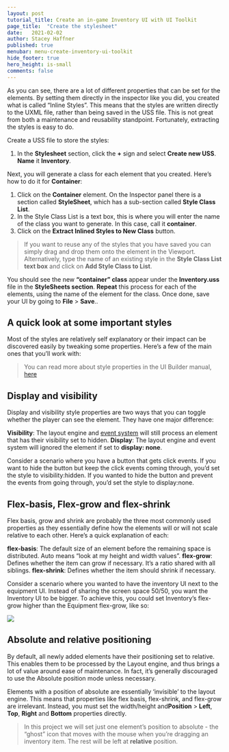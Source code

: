 ```yaml
---
layout: post
tutorial_title: Create an in-game Inventory UI with UI Toolkit
page_title:  "Create the stylesheet"
date:   2021-02-02
author: Stacey Haffner
published: true
menubar: menu-create-inventory-ui-toolkit
hide_footer: true
hero_height: is-small
comments: false
---
```

As you can see, there are a lot of different properties that can be set for the elements. By setting them directly in the inspector like you did, you created what is called “Inline Styles”. This means that the styles are written directly to the UXML file, rather than being saved in the USS file. This is not great from both a maintenance and reusability standpoint. Fortunately, extracting the styles is easy to do. 

Create a USS file to store the styles:

1. In the **Stylesheet** section, click the **+** sign and select **Create new USS**. **Name** it **Inventory**. 

Next, you will generate a class for each element that you created. Here’s how to do it for **Container**: 

1. Click on the **Container** element. On the Inspector panel there is a section called **StyleSheet**, which has a sub-section called **Style Class List**. 
1. In the Style Class List is a text box, this is where you will enter the name of the class you want to generate. In this case, call it **container**.
1. Click on the **Extract Inlined Styles to New Class** button.

> If you want to reuse any of the styles that you have saved you can simply drag and drop them onto the element in the Viewport. Alternatively, type the name of an existing style in the **Style Class List text box** and click on **Add Style Class to List**.

You should see the new **“container” class** appear under the **Inventory.uss** file in the **StyleSheets section**. **Repeat** this process for each of the elements, using the name of the element for the class. Once done, save your UI by going to **File** > **Save**..

## A quick look at some important styles

Most of the styles are relatively self explanatory or their impact can be discovered easily by tweaking some properties. Here’s a few of the main ones that you’ll work with:

> You can read more about style properties in the UI Builder manual, [here](https://docs.unity3d.com/Packages/com.unity.ui.builder@1.0/manual/uib-styling-ui-positioning.html)

## Display and visibility
Display and visibility style properties are two ways that you can toggle whether the player can see the element. They have one major difference:

**Visibility**: The layout engine and [event system](https://docs.unity3d.com/2020.1/Documentation/Manual/UIE-Events.html) will still process an element that has their visibility set to hidden.
**Display**: The layout engine and event system will ignored the element if set to **display: none**.

Consider a scenario where you have a button that gets click events. If you want to hide the button but keep the click events coming through, you’d set the style to visibility:hidden. If you wanted to hide the button and prevent the events from going through, you’d set the style to display:none.

## Flex-basis, Flex-grow and flex-shrink
Flex basis, grow and shrink are probably the three most commonly used properties as they essentially define how the elements will or will not scale relative to each other. Here’s a quick explanation of each:

**flex-basis**: The default size of an element before the remaining space is distributed. Auto means “look at my height and width values”. 
**flex-grow**: Defines whether the item can grow if necessary. It’s a ratio shared with all siblings.
**flex-shrink**: Defines whether the item should shrink if necessary.

Consider a scenario where you wanted to have the inventory UI next to the equipment UI. Instead of sharing the screen space 50/50, you want the Inventory UI to be bigger. To achieve this, you could set Inventory’s flex-grow higher than the Equipment flex-grow, like so:

![]({{page.dir}}/images/2-design-flex-grow.png)

## Absolute and relative positioning
By default, all newly added elements have their positioning set to relative. This enables them to be processed by the Layout engine, and thus brings a lot of value around ease of maintenance. In fact, it’s generally discouraged to use the Absolute position mode unless necessary. 

Elements with a position of absolute are essentially ‘invisible’ to the layout engine. This means that properties like flex basis, flex-shrink, and flex-grow are irrelevant. Instead, you must set the width/height and**Position** > **Left**, **Top**, **Right** and **Bottom** properties directly. 

> In this project we will set just one element’s position to absolute - the “ghost” icon that moves with the mouse when you’re dragging an inventory item. The rest will be left at **relative** position.